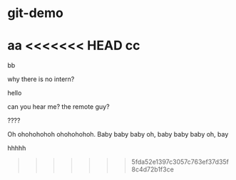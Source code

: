 # git-demo

aa
<<<<<<< HEAD
cc
=======
bb

why there is no intern?

hello

can you hear me? the remote guy?

????

Oh ohohohohoh  ohohohohoh.
Baby baby baby oh,
baby baby baby oh,
bay

hhhhh
>>>>>>> 5fda52e1397c3057c763ef37d35f8c4d72b1f3ce
